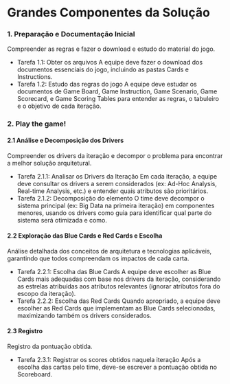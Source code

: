 # Grandes Componentes da Solução

 ### 1. Preparação e Documentação Inicial
Compreender as regras e fazer o download e estudo do material do jogo.
* Tarefa 1.1: Obter os arquivos
A equipe deve fazer o download dos documentos essenciais do jogo, incluindo as pastas Cards e Instructions.
* Tarefa 1.2: Estudo das regras do jogo
A equipe deve estudar os documentos de Game Board, Game Instruction, Game Scenario, Game Scorecard, e Game Scoring Tables para entender as regras, o tabuleiro e o objetivo de cada iteração.


### 2. Play the game!

#### 2.1 Análise e Decomposição dos Drivers
Compreender os drivers da iteração e decompor o problema para encontrar a melhor solução arquitetural.
* Tarefa 2.1.1: Analisar os Drivers da Iteração
Em cada iteração, a equipe deve consultar os drivers a serem considerados (ex: Ad-Hoc Analysis, Real-time Analysis, etc.) e entender quais atributos são prioritários.
* Tarefa 2.1.2: Decomposição do elemento
O time deve decompor o sistema principal (ex: Big Data na primeira iteração) em componentes menores, usando os drivers como guia para identificar qual parte do sistema será otimizada e como.

#### 2.2 Exploração das Blue Cards e Red Cards e Escolha
Análise detalhada dos conceitos de arquitetura e tecnologias aplicáveis, garantindo que todos compreendam os impactos de cada carta.
* Tarefa 2.2.1: Escolha das Blue Cards
A equipe deve escolher as Blue Cards mais adequadas com base nos drivers da iteração, considerando as estrelas atribuídas aos atributos relevantes (ignorar atributos fora do escopo da iteração).
* Tarefa 2.2.2: Escolha das Red Cards
Quando apropriado, a equipe deve escolher as Red Cards que implementam as Blue Cards selecionadas, maximizando também os drivers considerados.

#### 2.3 Registro
Registro da pontuação obtida.
* Tarefa 2.3.1: Registrar os scores obtidos naquela iteração
Após a escolha das cartas pelo time, deve-se escrever a pontuação obtida no Scoreboard.
